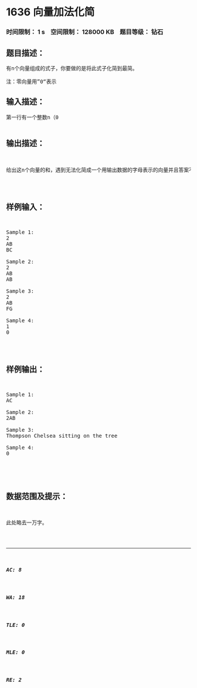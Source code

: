 # 1636 向量加法化简   
### 时间限制： 1 s&nbsp;&nbsp;&nbsp;&nbsp;空间限制： 128000 KB&nbsp;&nbsp;&nbsp;&nbsp;题目等级： 钻石  
## 题目描述：  

<pre>
有n个向量组成的式子，你要做的是将此式子化简到最简。
 
注：零向量用”0“表示
</pre>
  
  
## 输入描述：  

<pre>
第一行有一个整数n（0<n<=1000)
第2到n+1行依次是n个向量
</pre>
  
  
## 输出描述：  

<pre>
给出这n个向量的和，遇到无法化简成一个用输出数据的字母表示的向量并且答案不为“0”时，的情况时请输出“Thompson Chelsea sitting on the tree"；可以化简成一个用输出数据的字母表示的向量时，数据保证有一个解。如果最后为零向量，输出0.
</pre>
  
  
## 样例输入：  

<pre>
Sample 1:
2
AB
BC
 
Sample 2:
2
AB
AB
 
Sample 3:
2
AB
FG
 
Sample 4:
1
0
</pre>
  
  
## 样例输出：  

<pre>
Sample 1:
AC
 
Sample 2:
2AB
 
Sample 3:
Thompson Chelsea sitting on the tree
 
Sample 4:
0
 
</pre>
  
  
## 数据范围及提示：  

<pre>
此处略去一万字。
</pre>
  
  
***  

##### AC: 8  
##### WA: 18  
##### TLE: 0  
##### MLE: 0  
##### RE: 2  
